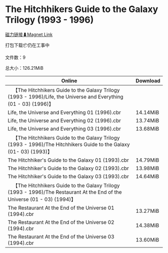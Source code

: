 # The Hitchhikers Guide to the Galaxy Trilogy (1993 - 1996)

[磁力链接⬇Magnet Link](magnet:?xt=urn:btih:43933d97640837ebbe68ac4a8329a9c301adc591&dn=The%20Hitchhikers%20Guide%20to%20the%20Galaxy%20Trilogy%20%281993%20-%201996%29)

打包下载📦仍在工事中

文件数：9

总大小：126.21MiB

Online | Download
--- | ---
&emsp;【The Hitchhikers Guide to the Galaxy Trilogy (1993 - 1996)/Life, the Universe and Everything (01 - 03) (1996)】 | 
Life, the Universe and Everything 01 (1996).cbr | 14.14MiB
Life, the Universe and Everything 02 (1996).cbr | 13.74MiB
Life, the Universe and Everything 03 (1996).cbr | 13.68MiB
&emsp;【The Hitchhikers Guide to the Galaxy Trilogy (1993 - 1996)/The Hitchhikers Guide to the Galaxy (01- 03) (1993)】 | 
The Hitchhiker's Guide to the Galaxy 01 (1993).cbr | 14.79MiB
The Hitchhiker's Guide to the Galaxy 02 (1993).cbr | 13.98MiB
The Hitchhiker's Guide to the Galaxy 03 (1993).cbr | 14.64MiB
&emsp;【The Hitchhikers Guide to the Galaxy Trilogy (1993 - 1996)/The Restaurant At the End of the Universe (01 - 03) (1994)】 | 
The Restaurant At the End of the Universe 01 (1994).cbr | 13.27MiB
The Restaurant At the End of the Universe 02 (1994).cbr | 14.38MiB
The Restaurant At the End of the Universe 03 (1994).cbr | 13.60MiB